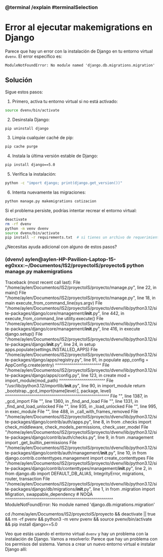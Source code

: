 ### @terminal /explain #terminalSelection
# Error al ejecutar makemigrations en Django

Parece que hay un error con la instalación de Django en tu entorno virtual `dvenv`. El error específico es:
```
ModuleNotFoundError: No module named 'django.db.migrations.migration'
```

## Solución

Sigue estos pasos:

1. Primero, activa tu entorno virtual si no está activado:
```bash
source dvenv/bin/activate
```

2. Desinstala Django:
```bash
pip uninstall django
```

3. Limpia cualquier caché de pip:
```bash
pip cache purge
```

4. Instala la última versión estable de Django:
```bash
pip install django==5.0
```

5. Verifica la instalación:
```bash
python -c "import django; print(django.get_version())"
```

6. Intenta nuevamente las migraciones:
```bash
python manage.py makemigrations cotizacion
```

Si el problema persiste, podrías intentar recrear el entorno virtual:

```bash
deactivate
rm -rf dvenv
python -m venv dvenv
source dvenv/bin/activate
pip install -r requirements.txt  # si tienes un archivo de requerimientos
```

¿Necesitas ayuda adicional con alguno de estos pasos?


### (dvenv) aylen@aylen-HP-Pavilion-Laptop-15-eg0xxx:~/Documentos/IS2/proyectoIS/proyecto$ python manage.py makemigrations
Traceback (most recent call last):
  File "/home/aylen/Documentos/IS2/proyectoIS/proyecto/manage.py", line 22, in <module>
    main()
  File "/home/aylen/Documentos/IS2/proyectoIS/proyecto/manage.py", line 18, in main
    execute_from_command_line(sys.argv)
  File "/home/aylen/Documentos/IS2/proyectoIS/proyecto/dvenv/lib/python3.12/site-packages/django/core/management/__init__.py", line 442, in execute_from_command_line
    utility.execute()
  File "/home/aylen/Documentos/IS2/proyectoIS/proyecto/dvenv/lib/python3.12/site-packages/django/core/management/__init__.py", line 416, in execute
    django.setup()
  File "/home/aylen/Documentos/IS2/proyectoIS/proyecto/dvenv/lib/python3.12/site-packages/django/__init__.py", line 24, in setup
    apps.populate(settings.INSTALLED_APPS)
  File "/home/aylen/Documentos/IS2/proyectoIS/proyecto/dvenv/lib/python3.12/site-packages/django/apps/registry.py", line 91, in populate
    app_config = AppConfig.create(entry)
                 ^^^^^^^^^^^^^^^^^^^^^^^
  File "/home/aylen/Documentos/IS2/proyectoIS/proyecto/dvenv/lib/python3.12/site-packages/django/apps/config.py", line 123, in create
    mod = import_module(mod_path)
          ^^^^^^^^^^^^^^^^^^^^^^^
  File "/usr/lib/python3.12/importlib/__init__.py", line 90, in import_module
    return _bootstrap._gcd_import(name[level:], package, level)
           ^^^^^^^^^^^^^^^^^^^^^^^^^^^^^^^^^^^^^^^^^^^^^^^^^^^^
  File "<frozen importlib._bootstrap>", line 1387, in _gcd_import
  File "<frozen importlib._bootstrap>", line 1360, in _find_and_load
  File "<frozen importlib._bootstrap>", line 1331, in _find_and_load_unlocked
  File "<frozen importlib._bootstrap>", line 935, in _load_unlocked
  File "<frozen importlib._bootstrap_external>", line 995, in exec_module
  File "<frozen importlib._bootstrap>", line 488, in _call_with_frames_removed
  File "/home/aylen/Documentos/IS2/proyectoIS/proyecto/dvenv/lib/python3.12/site-packages/django/contrib/auth/apps.py", line 8, in <module>
    from .checks import check_middleware, check_models_permissions, check_user_model
  File "/home/aylen/Documentos/IS2/proyectoIS/proyecto/dvenv/lib/python3.12/site-packages/django/contrib/auth/checks.py", line 9, in <module>
    from .management import _get_builtin_permissions
  File "/home/aylen/Documentos/IS2/proyectoIS/proyecto/dvenv/lib/python3.12/site-packages/django/contrib/auth/management/__init__.py", line 10, in <module>
    from django.contrib.contenttypes.management import create_contenttypes
  File "/home/aylen/Documentos/IS2/proyectoIS/proyecto/dvenv/lib/python3.12/site-packages/django/contrib/contenttypes/management/__init__.py", line 2, in <module>
    from django.db import DEFAULT_DB_ALIAS, IntegrityError, migrations, router, transaction
  File "/home/aylen/Documentos/IS2/proyectoIS/proyecto/dvenv/lib/python3.12/site-packages/django/db/migrations/__init__.py", line 1, in <module>
    from .migration import Migration, swappable_dependency  # NOQA
    ^^^^^^^^^^^^^^^^^^^^^^^^^^^^^^^^^^^^^^^^^^^^^^^^^^^^^^
ModuleNotFoundError: No module named 'django.db.migrations.migration'

cd /home/aylen/Documentos/IS2/proyectoIS/proyecto && deactivate || true && rm -rf pvenv && python3 -m venv pvenv && source pvenv/bin/activate && pip install django==5.0

Veo que estás usando el entorno virtual `dvenv` y hay un problema con la instalación de Django. Vamos a resolverlo: Parece que hay un problema con los permisos del sistema. Vamos a crear un nuevo entorno virtual e instalar Django allí: 